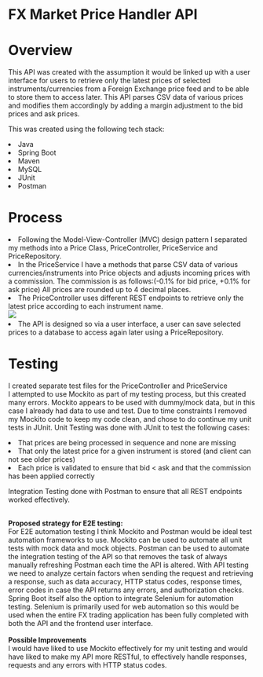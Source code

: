# FX Market Price Handler API
# Overview
This API was created with the assumption it would be linked up with a user interface for users to retrieve only the latest prices of selected instruments/currencies from a Foreign Exchange price feed and to be able to store them to access later. This API parses CSV data of various prices and modifies them accordingly by adding a margin adjustment to the bid prices and ask prices.  


This was created using the following tech stack:
<li>Java
  <li>Spring Boot
    <li>Maven
      <li>MySQL
        <li>JUnit
          <li>Postman

            
# Process
 <li> Following the Model-View-Controller (MVC) design pattern I separated my methods into a Price Class, PriceController, PriceService and PriceRepository. 
   <li>In the PriceService I have a methods that parse CSV data of various currencies/instruments into Price objects and adjusts incoming prices with a commission. The commission is as follows:(-0.1% for bid price, +0.1% for ask price) All prices are rounded up to 4 decimal places.
<li>The PriceController uses different REST endpoints to retrieve only the latest price according to each instrument name.
<br>
  <img src="https://user-images.githubusercontent.com/37534696/172996666-3ee29d3f-a565-4c82-a581-f9f23c58a85b.png"/>
  <br>
<li>The API is designed so via a user interface, a user can save selected prices to a database to access again later using a PriceRepository.
  
  # Testing
  I created separate test files for the PriceController and PriceService
  <br>
  I attempted to use Mockito as part of my testing process, but this created many errors. Mockito appears to be used with dummy/mock data, but in this case I already had data to use and test. Due to time constraints I removed my Mockito code to keep my code clean, and chose to do continue my unit tests in JUnit. Unit Testing was done with JUnit to test the following cases:
 <li> That prices are being processed in sequence and none are missing
 <li> That only the latest price for a given instrument is stored (and client can not see older prices)
  <li> Each price is validated to ensure that bid < ask and that the commission has been applied correctly
    
 Integration Testing done with Postman to ensure that all REST endpoints worked effectively.
                                                                                                              
 <br><b>Proposed strategy for E2E testing:</b>
    <br>
 For E2E automation testing I think Mockito and Postman would be ideal test automation frameworks to use. Mockito can be used to automate all unit tests with mock data and mock objects. Postman can be used to automate the integration testing of the API so that removes the task of always manually refreshing Postman each time the API is altered. With API testing we need to analyze certain factors when sending the request and retrieving a response, such as data accuracy, HTTP status codes, response times, error codes in case the API returns any errors, and authorization checks. Spring Boot itself also the option to integrate Selenium for automation testing. Selenium is primarily used for web automation so this would be used when the entire FX trading application has been fully completed with both the API and the frontend user interface. 
    <br>
    <br>
    <b> Possible Improvements </b> <br>
    I would have liked to use Mockito effectively for my unit testing and would have liked to make my API more RESTful, to effectively handle responses, requests and any errors with HTTP status codes.
                                                                                                        
